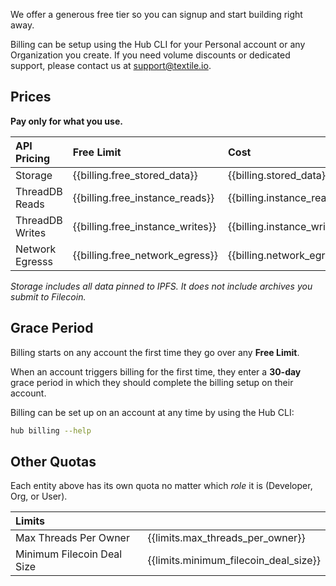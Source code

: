 We offer a generous free tier so you can signup and start building right away. 

Billing can be setup using the Hub CLI for your Personal account or any Organization you create. If you need volume discounts or dedicated support, please contact us at [support@textile.io](mailto:support@textile.io).

## Prices

**Pay only for what you use.**

| API Pricing | Free Limit | Cost |
| :------ | :------ | :------ |
| Storage | {{billing.free_stored_data}} |  {{billing.stored_data}}
| ThreadDB Reads | {{billing.free_instance_reads}} |  {{billing.instance_reads}}
| ThreadDB Writes | {{billing.free_instance_writes}} |  {{billing.instance_writes}}
| Network Egresss | {{billing.free_network_egress}} |  {{billing.network_egress}}

_Storage includes all data pinned to IPFS. It does not include archives you submit to Filecoin._

## Grace Period

Billing starts on any account the first time they go over any **Free Limit**.

When an account triggers billing for the first time, they enter a **30-day** grace period in which they should complete the billing setup on their account. 

Billing can be set up on an account at any time by using the Hub CLI:

```bash
hub billing --help
```

## Other Quotas

Each entity above has its own quota no matter which *role* it is (Developer, Org, or User). 

| Limits | |
| :------ | :------ |
| Max Threads Per Owner | {{limits.max_threads_per_owner}} |
| Minimum Filecoin Deal Size | {{limits.minimum_filecoin_deal_size}} |
